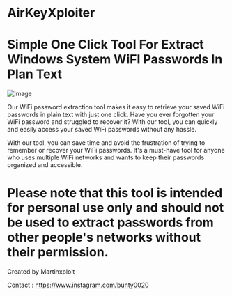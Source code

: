 # AirKeyXploiter
# Simple One Click Tool For Extract Windows System WiFI Passwords In Plan Text
![image](https://user-images.githubusercontent.com/74574551/219276285-9cd64504-ff59-4eac-af0a-15a74bfd1198.png)

Our WiFi password extraction tool makes it easy to retrieve your saved WiFi passwords in plain text with just one click. Have you ever forgotten your WiFi password and struggled to recover it? With our tool, you can quickly and easily access your saved WiFi passwords without any hassle.

With our tool, you can save time and avoid the frustration of trying to remember or recover your WiFi passwords. It's a must-have tool for anyone who uses multiple WiFi networks and wants to keep their passwords organized and accessible.

# Please note that this tool is intended for personal use only and should not be used to extract passwords from other people's networks without their permission.

Created by Martinxploit

Contact : https://www.instagram.com/bunty0020





